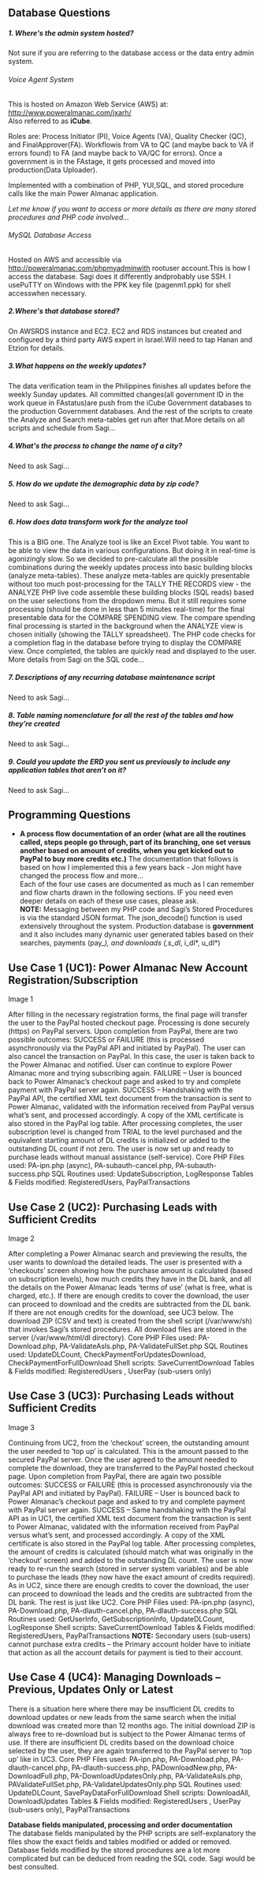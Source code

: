 ## Database Questions

##### 1. **Where's the admin system hosted?**  
Not sure if you are referring to the database access or the data entry admin system.  
###### Voice Agent System 
This is hosted on Amazon Web Service (AWS) at: http://www.poweralmanac.com/jxarh/  
Also referred to as **iCube**.  

Roles are: Process Initiator (PI), Voice Agents (VA), Quality Checker (QC), and FinalApprover(FA). Workflowis from VA to QC (and maybe back to VA if errors found) to FA (and maybe back to VA/QC for errors). Once a government is in the FAstage, it gets processed and moved into production(Data Uploader).  

Implemented with a combination of PHP, YUI,SQL, and stored procedure calls like the main Power Almanac application.  

*Let me know if you want to access or more details as there are many stored procedures and PHP code involved...* 

###### MySQL Database Access  
Hosted on AWS and accessible via http://poweralmanac.com/phpmyadminwith rootuser account.This is how I access the database. Sagi does it differently andprobably use SSH. I usePuTTY on Windows with the PPK key file (pagenm1.ppk) for shell accesswhen necessary.

##### 2.**Where's that database stored?**  
On AWSRDS instance and EC2. EC2 and RDS instances but created and configured by a third party AWS expert in Israel.Will need to tap Hanan and Etzion for details.

##### 3.**What happens on the weekly updates?**  
The data verification team in the Philippines finishes all updates before the weekly Sunday updates. All committed changes(all government ID in the work queue in FAstatus)are push from the iCube Government databases to the production Government databases. And the rest of the scripts to create the Analyze and Search meta-tables get run after that.More details on all scripts and schedule from Sagi...

##### 4.**What's the process to change the name of a city?**  
Need to ask Sagi...  

##### 5. **How do we update the demographic data by zip code?**
Need to ask Sagi...  
##### 6. **How does data transform work for the analyze tool**
This is a BIG one. The Analyze tool is like an Excel Pivot table. You want to be able to view the data in various
configurations. But doing it in real-time is agonizingly slow. So we decided to pre-calculate all the possible
combinations during the weekly updates process into basic building blocks (analyze meta-tables). These analyze
meta-tables are quickly presentable without too much post-processing for the TALLY THE RECORDS view - the
ANALYZE PHP live code assemble these building blocks (SQL reads) based on the user selections from the dropdown
menu. But it still requires some processing (should be done in less than 5 minutes real-time) for the final
presentable data for the COMPARE SPENDING view. The compare spending final processing is started in the
background when the ANALYZE view is chosen initially (showing the TALLY spreadsheet). The PHP code checks
for a completion flag in the database before trying to display the COMPARE view. Once completed, the tables
are quickly read and displayed to the user.
More details from Sagi on the SQL code...  

##### 7. **Descriptions of any recurring database maintenance script**  
Need to ask Sagi...  

##### 8. **Table naming nomenclature for all the rest of the tables and how they’re created**
Need to ask Sagi...

##### 9. **Could you update the ERD you sent us previously to include any application tables that aren’t on it?**
Need to ask Sagi...  

## Programming Questions
* **A process flow documentation of an order (what are all the routines called, steps people go through, part of
its branching, one set versus another based on amount of credits, when you get kicked out to PayPal to buy
more credits etc.)**
The documentation that follows is based on how I implemented this a few years back - Jon might have changed
the process flow and more...  
Each of the four use cases are documented as much as I can remember and flow charts drawn in the following
sections. IF you need even deeper details on each of these use cases, please ask.  
**NOTE:**
Messaging between my PHP code and Sagi’s Stored Procedures is via the standard JSON format. The
json_decode() function is used extensively throughout the system.
Production database is **government** and it also includes many dynamic user generated tables based on their
searches, payments (pay_*), and downloads (,s_dl*, i_dl*, u_dl*)  

## Use Case 1 (UC1): Power Almanac New Account Registration/Subscription
Image 1

After filling in the necessary registration forms, the final page will transfer the user to the PayPal hosted
checkout page. Processing is done securely (https) on PayPal servers. Upon completion from PayPal, there are
two possible outcomes: SUCCESS or FAILURE (this is processed asynchronously via the PayPal API and initiated
by PayPal).
The user can also cancel the transaction on PayPal. In this case, the user is taken back to the Power Almanac and
notified. User can continue to explore Power Almanac more and trying subscribing again.
FAILURE – User is bounced back to Power Almanac’s checkout page and asked to try and complete payment
with PayPal server again.
SUCCESS – Handshaking with the PayPal API, the certified XML text document from the transaction is sent to
Power Almanac, validated with the information received from PayPal versus what’s sent, and processed
accordingly. A copy of the XML certificate is also stored in the PayPal log table. After processing completes, the
user subscription level is changed from TRIAL to the level purchased and the equivalent starting amount of DL
credits is initialized or added to the outstanding DL count if not zero. The user is now set up and ready to
purchase leads without manual assistance (self-service).
Core PHP Files used: PA-ipn.php (async), PA-subauth-cancel.php, PA-subauth-success.php
SQL Routines used: UpdateSubscription, LogResponse
Tables & Fields modified: RegisteredUsers, PayPalTransactions

## Use Case 2 (UC2): Purchasing Leads with Sufficient Credits
Image 2

After completing a Power Almanac search and previewing the results, the user wants to download the detailed
leads. The user is presented with a ‘checkouts’ screen showing how the purchase amount is calculated (based on
subscription levels), how much credits they have in the DL bank, and all the details on the Power Almanac leads
‘terms of use’ (what is free, what is charged, etc.). If there are enough credits to cover the download, the user
can proceed to download and the credits are subtracted from the DL bank. If there are not enough credits for
the download, see UC3 below.
The download ZIP (CSV and text) is created from the shell script (/var/www/sh) that invokes Sagi’s stored
procedures. All download files are stored in the server (/var/www/html/dl directory).
Core PHP Files used: PA-Download.php, PA-ValidateAsIs.php, PA-ValidateFullSet.php
SQL Routines used: UpdateDLCount, CheckPaymentForUpdatesDownload, CheckPaymentForFullDownload
Shell scripts: SaveCurrentDownload
Tables & Fields modified: RegisteredUsers , UserPay (sub-users only)

## Use Case 3 (UC3): Purchasing Leads without Sufficient Credits
Image 3

Continuing from UC2, from the ‘checkout’ screen, the outstanding amount the user needed to ‘top up’ is
calculated. This is the amount passed to the secured PayPal server. Once the user agreed to the amount needed
to complete the download, they are transferred to the PayPal hosted checkout page. Upon completion from
PayPal, there are again two possible outcomes: SUCCESS or FAILURE (this is processed asynchronously via the
PayPal API and initiated by PayPal).
FAILURE – User is bounced back to Power Almanac’s checkout page and asked to try and complete payment
with PayPal server again.
SUCCESS – Same handshaking with the PayPal API as in UC1, the certified XML text document from the
transaction is sent to Power Almanac, validated with the information received from PayPal versus what’s sent,
and processed accordingly. A copy of the XML certificate is also stored in the PayPal log table. After processing
completes, the amount of credits is calculated (should match what was originally in the ‘checkout’ screen) and
added to the outstanding DL count. The user is now ready to re-run the search (stored in server system
variables) and be able to purchase the leads (they now have the exact amount of credits required). As in UC2,
since there are enough credits to cover the download, the user can proceed to download the leads and the
credits are subtracted from the DL bank. The rest is just like UC2.
Core PHP Files used: PA-ipn.php (async), PA-Download.php, PA-dlauth-cancel.php, PA-dlauth-success.php
SQL Routines used: GetUserInfo, GetSubscriptionInfo, UpdateDLCount, LogResponse
Shell scripts: SaveCurrentDownload
Tables & Fields modified: RegisteredUsers, PayPalTransactions
**NOTE:**
Secondary users (sub-users) cannot purchase extra credits – the Primary account holder have to initiate that
action as all the account details for payment is tied to their account.  
## Use Case 4 (UC4): Managing Downloads – Previous, Updates Only or Latest  
There is a situation here where there may be insufficient DL credits to download updates or new leads from the
same search when the initial download was created more than 12 months ago. The initial download ZIP is
always free to re-download but is subject to the Power Almanac terms of use.
If there are insufficient DL credits based on the download choice selected by the user, they are again transferred
to the PayPal server to ‘top up’ like in UC3.
Core PHP Files used: PA-ipn.php, PA-Download.php, PA-dlauth-cancel.php, PA-dlauth-success.php, PADownloadNew.php,
PA-DownloadFull.php, PA-DownloadUpdatesOnly.php, PA-ValidateAsIs.php, PAValidateFullSet.php,
PA-ValidateUpdatesOnly.php
SQL Routines used: UpdateDLCount, SavePayDataForFullDownload
Shell scripts: DownloadAll, DownloadUpdates
Tables & Fields modified: RegisteredUsers , UserPay (sub-users only), PayPalTransactions  

**Database fields manipulated, processing and order documentation**  
The database fields manipulated by the PHP scripts are self-explanatory the files show the exact fields and tables
modified or added or removed.
Database fields modified by the stored procedures are a lot more complicated but can be deduced from reading
the SQL code. Sagi would be best consulted.

